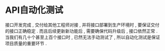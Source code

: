 # API自动化测试

接口开发完成 , 交付给其他工程师对接 , 并将接口部署到生产环境时 , 要保证交付的接口正确稳定 . 而且后续更新新功能后 , 需要确保代码升级后 , 接口依然正常 . 当我们有几十个甚至上百个接口时 , 已然无法手动测试了 ,  所以自动化测试是保证项目质量的重要环节 .


